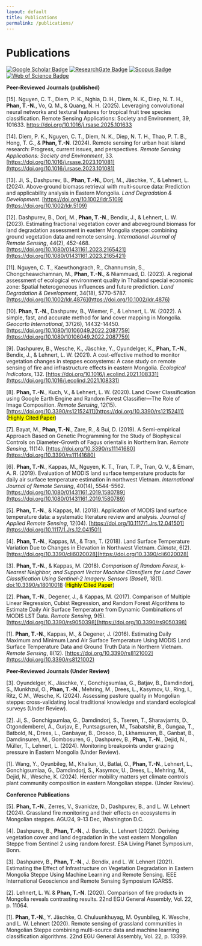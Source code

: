 ```yaml
---
layout: default
title: Publications
permalink: /publications/
---
```


# Publications

[![Google Scholar Badge](https://img.shields.io/badge/-Google_Scholar-4285F4?style=flat&logo=Google-Scholar&logoColor=white&link=https://scholar.google.com/citations?user=dGQgwH0AAAAJ&hl=en&oi=ao)](https://scholar.google.com/citations?user=dGQgwH0AAAAJ&hl=en&oi=ao) 
[![ResearchGate Badge](https://img.shields.io/badge/-ResearchGate-00ccbb?style=flat&logo=ResearchGate&logoColor=white&link=https://www.researchgate.net/profile/Thanh-Noi-Phan)](https://www.researchgate.net/profile/Thanh-Noi-Phan) 
[![Scopus Badge](https://img.shields.io/badge/-Scopus-FF6F00?style=flat&logo=Elsevier&logoColor=white&link=https://www.scopus.com/authid/detail.uri?authorId=58706107200)](https://www.scopus.com/authid/detail.uri?authorId=58706107200)
[![Web of Science Badge](https://img.shields.io/badge/-Web_of_Science-7030A0?style=flat&logo=Clarivate&logoColor=white&link=https://www.webofscience.com/wos/author/record/AAD-9789-2019)](https://www.webofscience.com/wos/author/record/AAD-9789-2019)

**Peer-Reviewed Journals (published)**

[15]. Nguyen, C. T., Diem, P. K., Nghia, D. H., Diem, N. K., Diep, N. T. H., **Phan, T.-N.**, Vo, Q. M., & Quang, N. H. (2025). Leveraging convolutional neural networks and textural features for tropical fruit tree species classification. Remote Sensing Applications: Society and Environment, 39, 101633. https://doi.org/10.1016/j.rsase.2025.101633

[14]. Diem, P. K., Nguyen, C. T., Diem, N. K., Diep, N. T. H., Thao, P. T. B., Hong, T. G., & **Phan, T.-N**. (2024). Remote sensing for urban heat island research: Progress, current issues, and perspectives. *Remote Sensing Applications: Society and Environment*, 33. [https://doi.org/10.1016/j.rsase.2023.101081](https://doi.org/10.1016/j.rsase.2023.101081)

[13]. Ji, S., Dashpurev, B., **Phan, T.-N**., Dorj, M., Jäschke, Y., & Lehnert, L. (2024). Above‐ground biomass retrieval with multi‐source data: Prediction and applicability analysis in Eastern Mongolia. *Land Degradation & Development*. [https://doi.org/10.1002/ldr.5109](https://doi.org/10.1002/ldr.5109)

[12]. Dashpurev, B., Dorj, M., **Phan, T.-N**., Bendix, J., & Lehnert, L. W. (2023). Estimating fractional vegetation cover and aboveground biomass for land degradation assessment in eastern Mongolia steppe: combining ground vegetation data and remote sensing. *International Journal of Remote Sensing*, 44(2), 452-468. [https://doi.org/10.1080/01431161.2023.2165421](https://doi.org/10.1080/01431161.2023.2165421)

[11]. Nguyen, C. T., Kaewthongrach, R., Channumsin, S., Chongcheawchamnan, M., **Phan, T.-N**., & Niammuad, D. (2023). A regional assessment of ecological environment quality in Thailand special economic zone: Spatial heterogeneous influences and future prediction. *Land Degradation & Development*, 34(18), 5770-5787. [https://doi.org/10.1002/ldr.4876](https://doi.org/10.1002/ldr.4876)

[10]. **Phan, T.-N**., Dashpurev, B., Wiemer, F., & Lehnert, L. W. (2022). A simple, fast, and accurate method for land cover mapping in Mongolia. *Geocarto International*, 37(26), 14432-14450. [https://doi.org/10.1080/10106049.2022.2087759](https://doi.org/10.1080/10106049.2022.2087759)

[9]. Dashpurev, B., Wesche, K., Jäschke, Y., Oyundelger, K., **Phan, T.-N**., Bendix, J., & Lehnert, L. W. (2021). A cost-effective method to monitor vegetation changes in steppes ecosystems: A case study on remote sensing of fire and infrastructure effects in eastern Mongolia. *Ecological Indicators*, 132. [https://doi.org/10.1016/j.ecolind.2021.108331](https://doi.org/10.1016/j.ecolind.2021.108331)

[8]. **Phan, T.-N**., Kuch, V., & Lehnert, L. W. (2020). Land Cover Classification using Google Earth Engine and Random Forest Classifier—The Role of Image Composition. *Remote Sensing*, 12(15). [https://doi.org/10.3390/rs12152411](https://doi.org/10.3390/rs12152411) (<mark>Highly Cited Paper</mark>)

[7]. Bayat, M., **Phan, T.-N**., Zare, R., & Bui, D. (2019). A Semi-empirical Approach Based on Genetic Programming for the Study of Biophysical Controls on Diameter-Growth of Fagus orientalis in Northern Iran. *Remote Sensing*, 11(14). [https://doi.org/10.3390/rs11141680](https://doi.org/10.3390/rs11141680)

[6]. **Phan, T.-N**., Kappas, M., Nguyen, K. T., Tran, T. P., Tran, Q. V., & Emam, A. R. (2019). Evaluation of MODIS land surface temperature products for daily air surface temperature estimation in northwest Vietnam. *International Journal of Remote Sensing*, 40(14), 5544-5562. [https://doi.org/10.1080/01431161.2019.1580789](https://doi.org/10.1080/01431161.2019.1580789)

[5]. **Phan, T.-N**., & Kappas, M. (2018). Application of MODIS land surface temperature data: a systematic literature review and analysis. *Journal of Applied Remote Sensing*, 12(04). [https://doi.org/10.1117/1.Jrs.12.041501](https://doi.org/10.1117/1.Jrs.12.041501)

[4]. **Phan, T.-N**., Kappas, M., & Tran, T. (2018). Land Surface Temperature Variation Due to Changes in Elevation in Northwest Vietnam. *Climate*, 6(2). [https://doi.org/10.3390/cli6020028](https://doi.org/10.3390/cli6020028)

[3]. **Phan, T.-N.**, & Kappas, M. (2018). *Comparison of Random Forest, k-Nearest Neighbor, and Support Vector Machine Classifiers for Land Cover Classification Using Sentinel-2 Imagery.* *Sensors (Basel)*, 18(1). [doi:10.3390/s18010018](https://doi.org/10.3390/s18010018) (<mark>Highly Cited Paper</mark>)

[2]. **Phan, T.-N**., Degener, J., & Kappas, M. (2017). Comparison of Multiple Linear Regression, Cubist Regression, and Random Forest Algorithms to Estimate Daily Air Surface Temperature from Dynamic Combinations of MODIS LST Data. *Remote Sensing*, 9(5). [https://doi.org/10.3390/rs9050398](https://doi.org/10.3390/rs9050398)

[1]. **Phan, T.-N**., Kappas, M., & Degener, J. (2016). Estimating Daily Maximum and Minimum Land Air Surface Temperature Using MODIS Land Surface Temperature Data and Ground Truth Data in Northern Vietnam. *Remote Sensing*, 8(12). [https://doi.org/10.3390/rs8121002](https://doi.org/10.3390/rs8121002)

**Peer-Reviewed Journals (Under Review)**

[3]. Oyundelger, K., Jäschke, Y., Gonchigsumlaa, G., Batjav, B., Damdindorj, S., Munkhzul, O., **Phan, T.-N**., Mehring, M., Drees, L., Kasymov, U., Ring, I., Ritz, C.M., Wesche, K. (2024). Assessing pasture quality in Mongolian steppe: cross-validating local traditional knowledge and standard ecological surveys (Under Review).

[2]. Ji, S., Gonchigsumlaa, G., Damdindorj, S., Tseren, T., Sharavjamts, D., Otgondemberel, A., Gurjav, E., Puntsagsuren, M., Tsabatshir, B., Gungaa, T., Batbold, N., Drees, L., Ganbayar, B., Orosoo, D., Lkhamsuren, B., Ganbat, B., Damdinsuren, M., Gombosuren, G., Dashpurev, B., **Phan, T.-N**., Dejid, N., Müller, T., Lehnert, L. (2024). Monitoring breakpoints under grazing pressure in Eastern Mongolia (Under Review).

[1]. Wang, Y., Oyunbileg, M., Khaliun, U., Batlai, O., **Phan, T.-N**., Lehnert, L., Gonchigsumlaa, G., Damdindorj, S., Kasymov, U., Drees, L., Mehring, M., Dejid, N., Wesche, K. (2024). Herder mobility matters yet climate controls plant community composition in eastern Mongolian steppe. (Under Review).


**Conference Publications** 

[5]. **Phan, T.-N**., Zerres, V., Svanidze, D., Dashpurev, B., and L. W. Lehnert (2024). Grassland fire monitoring and their effects on ecosystems in Mongolian steppes. AGU24, 9-13 Dec, Washington D.C.

[4]. Dashpurev, B., **Phan, T.-N**., J. Bendix, L. Lehnert (2022). Deriving vegetation cover and land degradation in the vast eastern Mongolian Steppe from Sentinel 2 using random forest. ESA Living Planet Symposium, Bonn.

[3]. Dashpurev, B., **Phan, T.-N**., J. Bendix, and L. W. Lehnert (2021). Estimating the Effect of Infrastructure on Vegetation Degradation in Eastern Mongolia Steppe Using Machine Learning and Remote Sensing. IEEE International Geoscience and Remote Sensing Symposium IGARSS.

[2]. Lehnert, L. W. & **Phan, T.-N**. (2020). Comparison of fire products in Mongolia reveals contrasting results. 22nd EGU General Assembly, Vol. 22, p. 11064.

[1]. **Phan, T.-N**., Y. Jäschke, O. Chuluunkhuyag, M. Oyunbileg, K. Wesche, and L. W. Lehnert (2020). Remote sensing of grassland communities in Mongolian Steppe combining multi-source data and machine learning classification algorithms. 22nd EGU General Assembly, Vol. 22, p. 13399.


